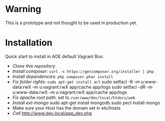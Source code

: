 Warning
=======

This is a prototype and not thought to be used in production yet.

Installation
============

Quick start to install in AOE default Vagrant Box:

* *Clone this repository*
* *Install composer*: `curl -s https://getcomposer.org/installer | php`
* *Install dependencies*: `php composer.phar install`
* *Fix folder rights*: `sudo apt-get install acl`
    sudo setfacl -R -m u:www-data:rwX -m u:vagrant:rwX app/cache app/logs
	sudo setfacl -dR -m u:www-data:rwX -m u:vagrant:rwX app/cache app/logs
* *Fix apache root path*: set to `/var/www/dev/local/htdocs/web`
* *Install ext-mongo*
    sudo apt-get install mongodb
    sudo pecl install mongo
* Make sure your Host has the domain set in etc/hosts
* *Call* http://www.dev.local/app_dev.php
